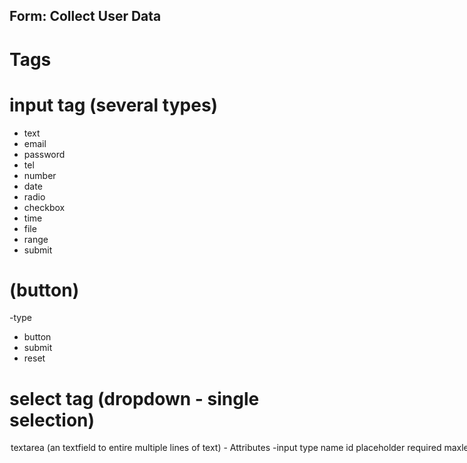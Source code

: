 ## Form: Collect User Data

# Tags
# input tag (several types)
- text
- email
- password
- tel
- number
- date
- radio
- checkbox
- time
- file
- range
- submit

# (button)
-type
  - button
  - submit
  - reset

# select tag (dropdown - single selection)
<option>

# textarea (an textfield to entire multiple lines of text)

# - Attributes
   -input
   - type
   - name
   - id
   - placeholder
   - required
   - maxlength
   - value
   - step
   - rows
   - cols
   - disabled
   - autocomplete

   label 
   - (gives information to the browser about the input fields to maintain cleaner code)

   form tag attributes (Link your client form to the server (backend))

   - method (HTTP method) (CRUD Operations)
   - POST (create)
   - GET (Read)
   - PUT/PATCH (Update)
   - DELETE (delete)







